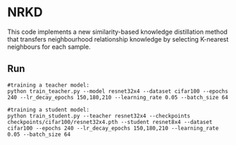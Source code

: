 # NRKD
This code implements a new similarity-based knowledge distillation method that transfers neighbourhood relationship knowledge by selecting K-nearest neighbours for each sample.

## Run

 ```
 #training a teacher model:
 python train_teacher.py --model resnet32x4 --dataset cifar100 --epochs 240 --lr_decay_epochs 150,180,210 --learning_rate 0.05 --batch_size 64
 
 ```


 ```
 #training a student model:
 python train_student.py --teacher resnet32x4 --checkpoints checkpoints/cifar100/resnet32x4.pth --student resnet8x4 --dataset cifar100 --epochs 240 --lr_decay_epochs 150,180,210 --learning_rate 0.05 --batch_size 64

```
